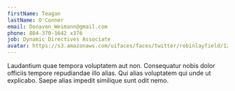 ```yaml
---
firstName: Teagan
lastName: O'Conner
email: Donavon_Weimann@gmail.com
phone: 804-370-1642 x376
job: Dynamic Directives Associate
avatar: https://s3.amazonaws.com/uifaces/faces/twitter/robinlayfield/128.jpg
---
```

Laudantium quae tempora voluptatem aut non. Consequatur nobis dolor officiis tempore repudiandae illo alias. Qui alias voluptatem qui unde ut explicabo. Saepe alias impedit similique sunt odit nemo.
